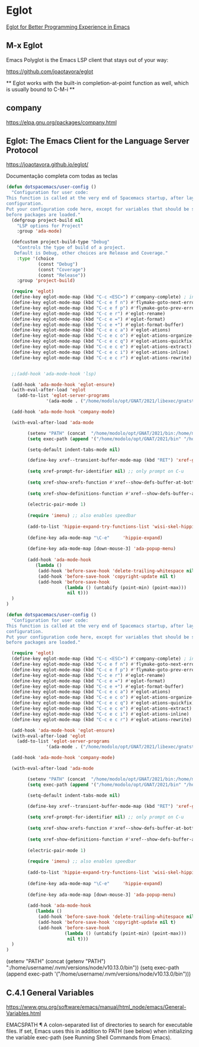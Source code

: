 # Eglot

[Eglot for Better Programming Experience in Emacs](https://whatacold.io/blog/2022-01-22-emacs-eglot-lsp/)


## M-x Eglot

Emacs Polyglot is the Emacs LSP client that stays out of your way:

https://github.com/joaotavora/eglot

** Eglot works with the built-in completion-at-point function as well, which is usually bound to C-M-i **

## company

https://elpa.gnu.org/packages/company.html

## Eglot: The Emacs Client for the Language Server Protocol

https://joaotavora.github.io/eglot/

Documentação completa com todas as teclas

```lisp
(defun dotspacemacs/user-config ()
  "Configuration for user code:
This function is called at the very end of Spacemacs startup, after layer
configuration.
Put your configuration code here, except for variables that should be set
before packages are loaded."
  (defgroup project-build nil
    "LSP options for Project"
    :group 'ada-mode)

  (defcustom project-build-type "Debug"
    "Controls the type of build of a project.
   Default is Debug, other choices are Release and Coverage."
    :type '(choice
            (const "Debug")
            (const "Coverage")
            (const "Release"))
    :group 'project-build)

  (require 'eglot)
  (define-key eglot-mode-map (kbd "C-c <ESC>") #'company-complete) ; initiate the completion manually
  (define-key eglot-mode-map (kbd "C-c e f n") #'flymake-goto-next-error)
  (define-key eglot-mode-map (kbd "C-c e f p") #'flymake-goto-prev-error)
  (define-key eglot-mode-map (kbd "C-c e r") #'eglot-rename)
  (define-key eglot-mode-map (kbd "C-c e =") #'eglot-format)
  (define-key eglot-mode-map (kbd "C-c e +") #'eglot-format-buffer)
  (define-key eglot-mode-map (kbd "C-c e c a") #'eglot-ations)
  (define-key eglot-mode-map (kbd "C-c e c o") #'eglot-ations-organize-imports)
  (define-key eglot-mode-map (kbd "C-c e c q") #'eglot-ations-quickfix)
  (define-key eglot-mode-map (kbd "C-c e c e") #'eglot-ations-extract)
  (define-key eglot-mode-map (kbd "C-c e c i") #'eglot-ations-inline)
  (define-key eglot-mode-map (kbd "C-c e c r") #'eglot-ations-rewrite)


  ;;(add-hook 'ada-mode-hook 'lsp)

  (add-hook 'ada-mode-hook 'eglot-ensure)
  (with-eval-after-load 'eglot
    (add-to-list 'eglot-server-programs
               '(ada-mode . ("/home/modolo/opt/GNAT/2021/libexec/gnatstudio/als/ada_language_server"))))

  (add-hook 'ada-mode-hook 'company-mode)

  (with-eval-after-load 'ada-mode

        (setenv "PATH" (concat  "/home/modolo/opt/GNAT/2021/bin:/home/modolo/opt/GNAT/2021/libexec/gnatstudio/als:" (getenv "PATH")))
        (setq exec-path (append '("/home/modolo/opt/GNAT/2021/bin" "/home/modolo/opt/GNAT/2021/libexec/gnatstudio/als" ) exec-path))

        (setq-default indent-tabs-mode nil)

        (define-key xref--transient-buffer-mode-map (kbd "RET") 'xref-goto-xref)
        
        (setq xref-prompt-for-identifier nil) ;; only prompt on C-u
        
        (setq xref-show-xrefs-function #'xref--show-defs-buffer-at-bottom)
        
        (setq xref-show-definitions-function #'xref--show-defs-buffer-at-bottom)
        
        (electric-pair-mode 1)
        
        (require 'imenu) ;; also enables speedbar
        
        (add-to-list 'hippie-expand-try-functions-list 'wisi-skel-hippie-try)
        
        (define-key ada-mode-map "\C-e"     'hippie-expand)
        
        (define-key ada-mode-map [down-mouse-3] 'ada-popup-menu)
        
        (add-hook 'ada-mode-hook
           (lambda ()
            (add-hook 'before-save-hook 'delete-trailing-whitespace nil t)
            (add-hook 'before-save-hook 'copyright-update nil t)
            (add-hook 'before-save-hook
                      (lambda () (untabify (point-min) (point-max)))
                       nil t)))
  )
)
```

```lisp
(defun dotspacemacs/user-config ()
  "Configuration for user code:
This function is called at the very end of Spacemacs startup, after layer
configuration.
Put your configuration code here, except for variables that should be set
before packages are loaded."

  (require 'eglot)
  (define-key eglot-mode-map (kbd "C-c <ESC>") #'company-complete) ; initiate the completion manually
  (define-key eglot-mode-map (kbd "C-c e f n") #'flymake-goto-next-error)
  (define-key eglot-mode-map (kbd "C-c e f p") #'flymake-goto-prev-error)
  (define-key eglot-mode-map (kbd "C-c e r") #'eglot-rename)
  (define-key eglot-mode-map (kbd "C-c e =") #'eglot-format)
  (define-key eglot-mode-map (kbd "C-c e +") #'eglot-format-buffer)
  (define-key eglot-mode-map (kbd "C-c e c a") #'eglot-ations)
  (define-key eglot-mode-map (kbd "C-c e c o") #'eglot-ations-organize-imports)
  (define-key eglot-mode-map (kbd "C-c e c q") #'eglot-ations-quickfix)
  (define-key eglot-mode-map (kbd "C-c e c e") #'eglot-ations-extract)
  (define-key eglot-mode-map (kbd "C-c e c i") #'eglot-ations-inline)
  (define-key eglot-mode-map (kbd "C-c e c r") #'eglot-ations-rewrite)

  (add-hook 'ada-mode-hook 'eglot-ensure)
  (with-eval-after-load 'eglot
    (add-to-list 'eglot-server-programs
               '(ada-mode . ("/home/modolo/opt/GNAT/2021/libexec/gnatstudio/als/ada_language_server"))))

  (add-hook 'ada-mode-hook 'company-mode)

  (with-eval-after-load 'ada-mode

        (setenv "PATH" (concat  "/home/modolo/opt/GNAT/2021/bin:/home/modolo/opt/GNAT/2021/libexec/gnatstudio/als:" (getenv "PATH")))
        (setq exec-path (append '("/home/modolo/opt/GNAT/2021/bin" "/home/modolo/opt/GNAT/2021/libexec/gnatstudio/als" ) exec-path))

        (setq-default indent-tabs-mode nil)

        (define-key xref--transient-buffer-mode-map (kbd "RET") 'xref-goto-xref)
        
        (setq xref-prompt-for-identifier nil) ;; only prompt on C-u
        
        (setq xref-show-xrefs-function #'xref--show-defs-buffer-at-bottom)
        
        (setq xref-show-definitions-function #'xref--show-defs-buffer-at-bottom)
        
        (electric-pair-mode 1)
        
        (require 'imenu) ;; also enables speedbar
        
        (add-to-list 'hippie-expand-try-functions-list 'wisi-skel-hippie-try)
        
        (define-key ada-mode-map "\C-e"     'hippie-expand)
        
        (define-key ada-mode-map [down-mouse-3] 'ada-popup-menu)
        
        (add-hook 'ada-mode-hook
           (lambda ()
            (add-hook 'before-save-hook 'delete-trailing-whitespace nil t)
            (add-hook 'before-save-hook 'copyright-update nil t)
            (add-hook 'before-save-hook
                      (lambda () (untabify (point-min) (point-max)))
                       nil t)))
  )
)
```


(setenv "PATH" (concat (getenv "PATH") ":/home/username/.nvm/versions/node/v10.13.0/bin"))
(setq exec-path (append exec-path '("/home/username/.nvm/versions/node/v10.13.0/bin")))

## C.4.1 General Variables

https://www.gnu.org/software/emacs/manual/html_node/emacs/General-Variables.html

EMACSPATH ¶
A colon-separated list of directories to search for executable files. If set, 
Emacs uses this in addition to PATH (see below) when initializing the 
variable exec-path (see Running Shell Commands from Emacs).
